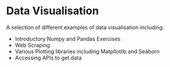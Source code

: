 # Data Visualisation
A selection of different examples of data visualisation including:
* Introductory Numpy and Pandas Exercises
* Web Scraping
* Various Plotting libraries including Matpllotlib and Seaborn
* Accessing APIs to get data
